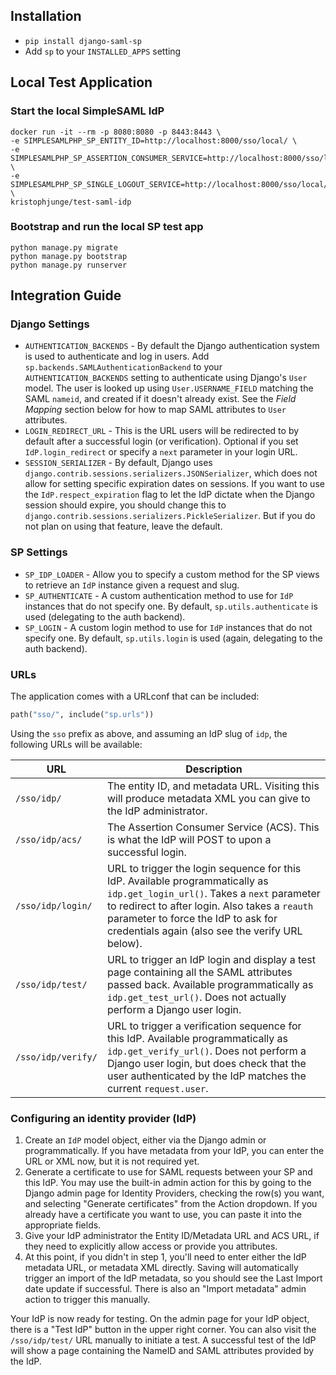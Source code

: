 ## Installation

* `pip install django-saml-sp`
* Add `sp` to your `INSTALLED_APPS` setting

## Local Test Application

### Start the local SimpleSAML IdP

```
docker run -it --rm -p 8080:8080 -p 8443:8443 \
-e SIMPLESAMLPHP_SP_ENTITY_ID=http://localhost:8000/sso/local/ \
-e SIMPLESAMLPHP_SP_ASSERTION_CONSUMER_SERVICE=http://localhost:8000/sso/local/acs/ \
-e SIMPLESAMLPHP_SP_SINGLE_LOGOUT_SERVICE=http://localhost:8000/sso/local/logout/ \
kristophjunge/test-saml-idp
```

### Bootstrap and run the local SP test app

```
python manage.py migrate
python manage.py bootstrap
python manage.py runserver
```

## Integration Guide

### Django Settings

* `AUTHENTICATION_BACKENDS` - By default the Django authentication system is used to authenticate and log in users. Add `sp.backends.SAMLAuthenticationBackend` to your `AUTHENTICATION_BACKENDS` setting to authenticate using Django's `User` model. The user is looked up using `User.USERNAME_FIELD` matching the SAML `nameid`, and created if it doesn't already exist. See the *Field Mapping* section below for how to map SAML attributes to `User` attributes.
* `LOGIN_REDIRECT_URL` - This is the URL users will be redirected to by default after a successful login (or verification). Optional if you set `IdP.login_redirect` or specify a `next` parameter in your login URL.
* `SESSION_SERIALIZER` - By default, Django uses `django.contrib.sessions.serializers.JSONSerializer`, which does not allow for setting specific expiration dates on sessions. If you want to use the `IdP.respect_expiration` flag to let the IdP dictate when the Django session should expire, you should change this to `django.contrib.sessions.serializers.PickleSerializer`. But if you do not plan on using that feature, leave the default.

### SP Settings

* `SP_IDP_LOADER` - Allow you to specify a custom method for the SP views to retrieve an `IdP` instance given a request and slug.
* `SP_AUTHENTICATE` - A custom authentication method to use for `IdP` instances that do not specify one. By default, `sp.utils.authenticate` is used (delegating to the auth backend).
* `SP_LOGIN` - A custom login method to use for `IdP` instances that do not specify one. By default, `sp.utils.login` is used (again, delegating to the auth backend).

### URLs

The application comes with a URLconf that can be included:

```python
path("sso/", include("sp.urls"))
```

Using the `sso` prefix as above, and assuming an IdP slug of `idp`, the following URLs will be available:

URL | Description
--- | -----------
`/sso/idp/` | The entity ID, and metadata URL. Visiting this will produce metadata XML you can give to the IdP administrator.
`/sso/idp/acs/` | The Assertion Consumer Service (ACS). This is what the IdP will POST to upon a successful login.
`/sso/idp/login/` | URL to trigger the login sequence for this IdP. Available programmatically as `idp.get_login_url()`. Takes a `next` parameter to redirect to after login. Also takes a `reauth` parameter to force the IdP to ask for credentials again (also see the verify URL below).
`/sso/idp/test/` | URL to trigger an IdP login and display a test page containing all the SAML attributes passed back. Available programmatically as `idp.get_test_url()`. Does not actually perform a Django user login.
`/sso/idp/verify/` | URL to trigger a verification sequence for this IdP. Available programmatically as `idp.get_verify_url()`. Does not perform a Django user login, but does check that the user authenticated by the IdP matches the current `request.user`.

### Configuring an identity provider (IdP)

1. Create an `IdP` model object, either via the Django admin or programmatically. If you have metadata from your IdP, you can enter the URL or XML now, but it is not required yet.
2. Generate a certificate to use for SAML requests between your SP and this IdP. You may use the built-in admin action for this by going to the Django admin page for Identity Providers, checking the row(s) you want, and selecting "Generate certificates" from the Action dropdown. If you already have a certificate you want to use, you can paste it into the appropriate fields.
3. Give your IdP administrator the Entity ID/Metadata URL and ACS URL, if they need to explicitly allow access or provide you attributes.
4. At this point, if you didn't in step 1, you'll need to enter either the IdP metadata URL, or metadata XML directly. Saving will automatically trigger an import of the IdP metadata, so you should see the Last Import date update if successful. There is also an "Import metadata" admin action to trigger this manually.

Your IdP is now ready for testing. On the admin page for your IdP object, there is a "Test IdP" button in the upper right corner. You can also visit the `/sso/idp/test/` URL manually to initiate a test. A successful test of the IdP will show a page containing the NameID and SAML attributes provided by the IdP.
